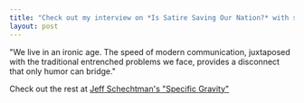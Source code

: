 ```yaml
---
title: "Check out my interview on *Is Satire Saving Our Nation?* with syndicated radio host Jeff Schechtman"
layout: post
---
```

"We live in an ironic age. The speed of modern communication, juxtaposed with the traditional entrenched problems we face, provides a disconnect that only humor can bridge."

Check out the rest at [Jeff Schechtman's "Specific Gravity"](https://specific-gravity.blogspot.com/2014/12/only-satire-can-save-us-now.html)
